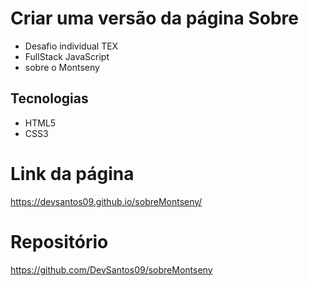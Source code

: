 # Criar uma versão da página Sobre
- Desafio individual TEX 
- FullStack JavaScript
- sobre o Montseny

## Tecnologias

- HTML5
- CSS3


# Link da página
https://devsantos09.github.io/sobreMontseny/

# Repositório
https://github.com/DevSantos09/sobreMontseny









